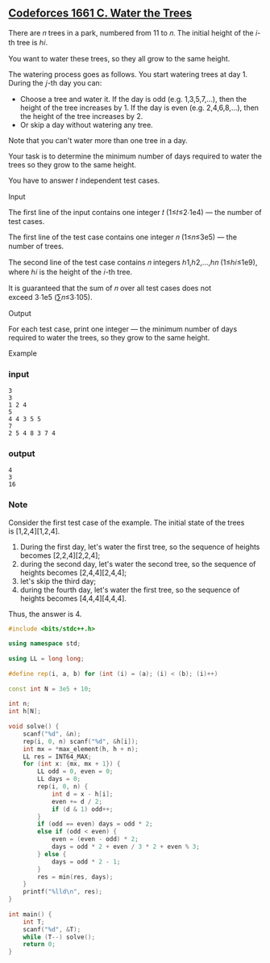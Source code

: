 ## [Codeforces 1661 C. Water the Trees](https://codeforces.com/contest/1661/problem/C)
There are 𝑛 trees in a park, numbered from 11 to 𝑛. The initial height of the 𝑖-th tree is ℎ𝑖.

You want to water these trees, so they all grow to the same height.

The watering process goes as follows. You start watering trees at day 1. During the 𝑗-th day you can:

-   Choose a tree and water it. If the day is odd (e.g. 1,3,5,7,…), then the height of the tree increases by 1. If the day is even (e.g. 2,4,6,8,…), then the height of the tree increases by 2.
-   Or skip a day without watering any tree.

Note that you can't water more than one tree in a day.

Your task is to determine the minimum number of days required to water the trees so they grow to the same height.

You have to answer 𝑡 independent test cases.

Input

The first line of the input contains one integer 𝑡 (1≤𝑡≤2⋅1e4) — the number of test cases.

The first line of the test case contains one integer 𝑛 (1≤𝑛≤3e5) — the number of trees.

The second line of the test case contains 𝑛 integers ℎ1,ℎ2,…,ℎ𝑛 (1≤ℎ𝑖≤1e9), where ℎ𝑖 is the height of the 𝑖-th tree.

It is guaranteed that the sum of 𝑛 over all test cases does not exceed 3⋅1e5 (∑𝑛≤3⋅105).

Output

For each test case, print one integer — the minimum number of days required to water the trees, so they grow to the same height.

Example

### input

```
3
3
1 2 4
5
4 4 3 5 5
7
2 5 4 8 3 7 4
```


### output
```
4
3
16
```

### Note

Consider the first test case of the example. The initial state of the trees is [1,2,4][1,2,4].

1.  During the first day, let's water the first tree, so the sequence of heights becomes [2,2,4][2,2,4];
2.  during the second day, let's water the second tree, so the sequence of heights becomes [2,4,4][2,4,4];
3.  let's skip the third day;
4.  during the fourth day, let's water the first tree, so the sequence of heights becomes [4,4,4][4,4,4].

Thus, the answer is 4.
```cpp
#include <bits/stdc++.h>  
  
using namespace std;  
  
using LL = long long;  
  
#define rep(i, a, b) for (int (i) = (a); (i) < (b); (i)++)  
  
const int N = 3e5 + 10;  
  
int n;  
int h[N];  
  
void solve() {  
    scanf("%d", &n);  
    rep(i, 0, n) scanf("%d", &h[i]);  
    int mx = *max_element(h, h + n);  
    LL res = INT64_MAX;  
    for (int x: {mx, mx + 1}) {
        LL odd = 0, even = 0;  
        LL days = 0;  
        rep(i, 0, n) {  
            int d = x - h[i];
            even += d / 2;  
            if (d & 1) odd++;  
        }  
        if (odd == even) days = odd * 2;  
        else if (odd < even) {  
            even = (even - odd) * 2;  
            days = odd * 2 + even / 3 * 2 + even % 3;  
        } else {  
            days = odd * 2 - 1;  
        }  
        res = min(res, days);  
    }  
    printf("%lld\n", res);  
}  
  
int main() {  
    int T;  
    scanf("%d", &T);  
    while (T--) solve(); 
    return 0;  
}
```